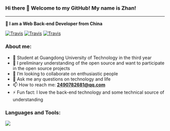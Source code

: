 ### Hi there 👋 Welcome to my GitHub! My name is Zhan!
---
**🤝 I am a Web Back-end Developer from China**


[![Travis](https://img.shields.io/badge/%E6%8E%98%E9%87%91-Zhan-blue)](https://juejin.cn/user/259910324198845) [![Travis](https://img.shields.io/badge/Wechat-Goldfish7710-brightgreen)]() [![Travis](https://img.shields.io/badge/Email-2490782681%40qq.com-red)]()




### About me:
- 🔭 Student at Guangdong University of Technology in the third year
- 🌱 I preliminary understanding of the open source and want to participate in the open source projects
- 👯 I’m looking to collaborate on enthusiastic people
- 💬 Ask me any questions on technology and life
- 📫 How to reach me: **2490782681@qq.com**
- ⚡ Fun fact: I love the back-end technology and some technical source of understanding

### Languages and Tools:




![](https://github-readme-stats.vercel.app/api?username=Zhan&theme=dark)


<!--
**jin-zi-han/jin-zi-han** is a ✨ _special_ ✨ repository because its `README.md` (this file) appears on your GitHub profile.

Here are some ideas to get you started:

- 🔭 I’m currently working on ...
- 🌱 I’m currently learning ...
- 👯 I’m looking to collaborate on ...
- 🤔 I’m looking for help with ...
- 💬 Ask me about ...
- 📫 How to reach me: ...
- 😄 Pronouns: ...
- ⚡ Fun fact: ...
-->
